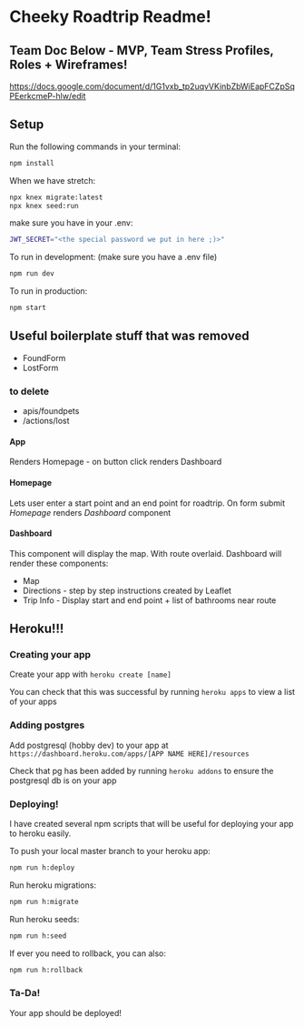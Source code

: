 # Cheeky Roadtrip Readme!

## Team Doc Below - MVP,  Team Stress Profiles, Roles + Wireframes!
https://docs.google.com/document/d/1G1vxb_tp2uqvVKinbZbWiEapFCZpSqPEerkcmeP-hlw/edit


## Setup

Run the following commands in your terminal:

```sh
npm install
```

When we have stretch:

```sh
npx knex migrate:latest
npx knex seed:run
```

make sure you have in your .env:

```sh
JWT_SECRET="<the special password we put in here ;)>"
```

To run in development: (make sure you have a .env file)
```sh
npm run dev
```

To run in production:
```sh
npm start
```



## Useful boilerplate stuff that was removed

* FoundForm
* LostForm

### to delete

* apis/foundpets
* /actions/lost
#### App 
Renders Homepage - on button click renders Dashboard

#### Homepage 
Lets user enter a start point and an end point for roadtrip. 
On form submit *Homepage* renders *Dashboard* component

#### Dashboard

This component will display the map. With route overlaid. 
Dashboard will render these components:
* Map
* Directions - step by step instructions created by Leaflet
* Trip Info - Display start and end point + list of bathrooms near route

## Heroku!!!

### Creating your app

Create your app with `heroku create [name]`

You can check that this was successful by running `heroku apps` to view a list of your apps


### Adding postgres

Add postgresql (hobby dev) to your app at `https://dashboard.heroku.com/apps/[APP NAME HERE]/resources`

Check that pg has been added by running `heroku addons` to ensure the postgresql db is on your app


### Deploying!

I have created several npm scripts that will be useful for deploying your app to heroku easily.

To push your local master branch to your heroku app:
```sh
npm run h:deploy
```

Run heroku migrations:
```sh
npm run h:migrate
```

Run heroku seeds:
```sh
npm run h:seed
```

If ever you need to rollback, you can also:
```sh
npm run h:rollback
```


### Ta-Da!
Your app should be deployed!


